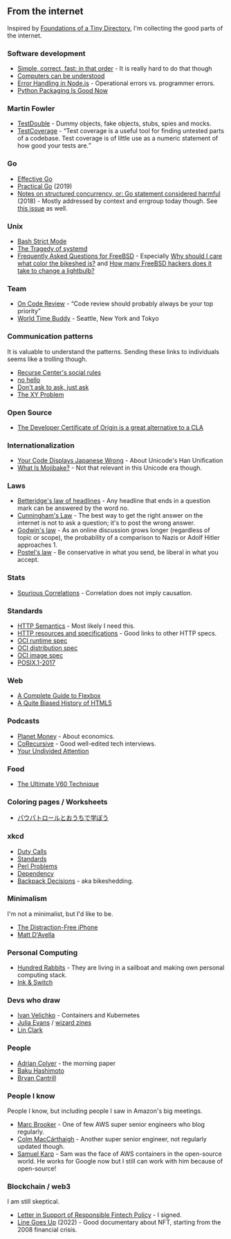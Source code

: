 ## From the internet

Inspired by [Foundations of a Tiny Directory](https://www.kickscondor.com/foundations-of-a-tiny-directory/), I'm collecting the good parts of the internet.

### Software development

* [Simple, correct, fast: in that order](https://drewdevault.com/2018/07/09/Simple-correct-fast.html) - It is really hard to do that though
* [Computers can be understood](https://blog.nelhage.com/post/computers-can-be-understood/)
* [Error Handling in Node.js](https://www.tritondatacenter.com/node-js/production/design/errors) - Operational errors vs. programmer errors.
* [Python Packaging Is Good Now](https://glyph.twistedmatrix.com/2016/08/python-packaging.html)

### Martin Fowler

* [TestDouble](https://martinfowler.com/bliki/TestDouble.html) - Dummy objects, fake objects, stubs, spies and mocks.
* [TestCoverage](https://martinfowler.com/bliki/TestCoverage.html) - <q>Test coverage is a useful tool for finding untested parts of a codebase. Test coverage is of little use as a numeric statement of how good your tests are.</q>

### Go

* [Effective Go](https://go.dev/doc/effective_go)
* [Practical Go](https://dave.cheney.net/practical-go/presentations/gophercon-singapore-2019.html) (2019)
* [Notes on structured concurrency, or: Go statement considered harmful](https://vorpus.org/blog/notes-on-structured-concurrency-or-go-statement-considered-harmful/) (2018) - Mostly addressed by context and errgroup today though. See [this issue](https://github.com/golang/go/issues/29011) as well.

### Unix

* [Bash Strict Mode](http://redsymbol.net/articles/unofficial-bash-strict-mode/)
* [The Tragedy of systemd](https://www.youtube.com/watch?v=o_AIw9bGogo)
* [Frequently Asked Questions for FreeBSD](https://docs.freebsd.org/en/books/faq/) - Especially [Why should I care what color the bikeshed is?](https://docs.freebsd.org/en/books/faq/#bikeshed-painting) and [How many FreeBSD hackers does it take to change a lightbulb?](https://docs.freebsd.org/en/books/faq/#changing-lightbulbs)

### Team

* [On Code Review](https://medium.com/@9len/on-code-review-16ea85f7c585) - <q>Code review should probably always be your top priority</q>
* [World Time Buddy](https://www.worldtimebuddy.com/?pl=1&lid=5809844,5128581,1850147) - Seattle, New York and Tokyo

### Communication patterns

It is valuable to understand the patterns.
Sending these links to individuals seems like a trolling though.

* [Recurse Center's social rules](https://www.recurse.com/social-rules)
* [no hello](https://nohello.net/en/)
* [Don't ask to ask, just ask](https://dontasktoask.com/)
* [The XY Problem](https://xyproblem.info/)

### Open Source

* [The Developer Certificate of Origin is a great alternative to a CLA](https://drewdevault.com/2021/04/12/DCO.html)

### Internationalization

* [Your Code Displays Japanese Wrong](https://heistak.github.io/your-code-displays-japanese-wrong/) - About Unicode's Han Unification
* [What Is Mojibake?](http://www8.plala.or.jp/tkubota1/mojibake/) - Not that relevant in this Unicode era though.

### Laws
* [Betteridge's law of headlines](https://en.wikipedia.org/wiki/Betteridge%27s_law_of_headlines) - Any headline that ends in a question mark can be answered by the word no.
* [Cunningham's Law](https://meta.wikimedia.org/wiki/Cunningham%27s_Law) - The best way to get the right answer on the internet is not to ask a question; it's to post the wrong answer.
* [Godwin's law](https://en.wikipedia.org/wiki/Godwin%27s_law) - As an online discussion grows longer (regardless of topic or scope), the probability of a comparison to Nazis or Adolf Hitler approaches 1.
* [Postel's law](https://en.wikipedia.org/wiki/Robustness_principle) - Be conservative in what you send, be liberal in what you accept.

### Stats

* [Spurious Correlations](https://tylervigen.com/spurious-correlations) - Correlation does not imply causation.

### Standards

* [HTTP Semantics](https://www.rfc-editor.org/rfc/rfc9110) - Most likely I need this.
* [HTTP resources and specifications](https://developer.mozilla.org/en-US/docs/Web/HTTP/Resources_and_specifications) - Good links to other HTTP specs.
* [OCI runtime spec](https://github.com/opencontainers/runtime-spec/blob/main/spec.md)
* [OCI distribution spec](https://github.com/opencontainers/distribution-spec/blob/main/spec.md)
* [OCI image spec](https://github.com/opencontainers/image-spec/blob/main/spec.md)
* [POSIX.1-2017](https://pubs.opengroup.org/onlinepubs/9699919799/)

### Web

* [A Complete Guide to Flexbox](https://css-tricks.com/snippets/css/a-guide-to-flexbox/)
* [A Quite Biased History of HTML5](http://diveintohtml5.info/past.html)

### Podcasts

* [Planet Money](https://www.npr.org/podcasts/510289/planet-money/) - About economics.
* [CoRecursive](https://corecursive.com/) - Good well-edited tech interviews.
* [Your Undivided Attention](https://www.humanetech.com/podcast)

### Food

* [The Ultimate V60 Technique](https://www.youtube.com/watch?v=AI4ynXzkSQo)

### Coloring pages / Worksheets

* [パウパトロールとおうちで学ぼう](https://pawpatrol.jp/learn/)

### xkcd

* [Duty Calls](https://xkcd.com/386/)
* [Standards](https://xkcd.com/927/)
* [Perl Problems](https://xkcd.com/1171/)
* [Dependency](https://xkcd.com/2347/)
* [Backpack Decisions](https://xkcd.com/1952/) - aka bikeshedding.

### Minimalism

I'm not a minimalist, but I'd like to be.

* [The Distraction-Free iPhone](https://maketime.blog/article/the-distraction-free-iphone/)
* [Matt D'Avella](https://www.mattdavella.com/)

### Personal Computing

* [Hundred Rabbits](https://100r.co/) - They are living in a sailboat and making own personal computing stack.
* [Ink & Switch](https://www.inkandswitch.com/)

### Devs who draw

* [Ivan Velichko](https://iximiuz.com/en/) - Containers and Kubernetes
* [Julia Evans](https://jvns.ca/) / [wizard zines](https://wizardzines.com/)
* [Lin Clark](https://code-cartoons.com/)

### People

* [Adrian Colyer](https://blog.acolyer.org/) - the morning paper
* [Baku Hashimoto](https://baku89.com/)
* [Bryan Cantrill](http://dtrace.org/blogs/bmc/)

### People I know

People I know, but including people I saw in Amazon's big meetings.

* [Marc Brooker](https://brooker.co.za/blog/) - One of few AWS super senior engineers who blog regularly.
* [Colm MacCárthaigh](https://shufflesharding.com/) - Another super senior engineer, not regularly updated though.
* [Samuel Karp](https://samuelkarp.com/) - Sam was the face of AWS containers in the open-source world. He works for Google now but I still can work with him because of open-source!

### Blockchain / web3

I am still skeptical.

* [Letter in Support of Responsible Fintech Policy](https://concerned.tech) - I signed.
* [Line Goes Up](https://www.youtube.com/watch?v=YQ_xWvX1n9g) (2022) - Good documentary about NFT, starting from the 2008 financial crisis.
